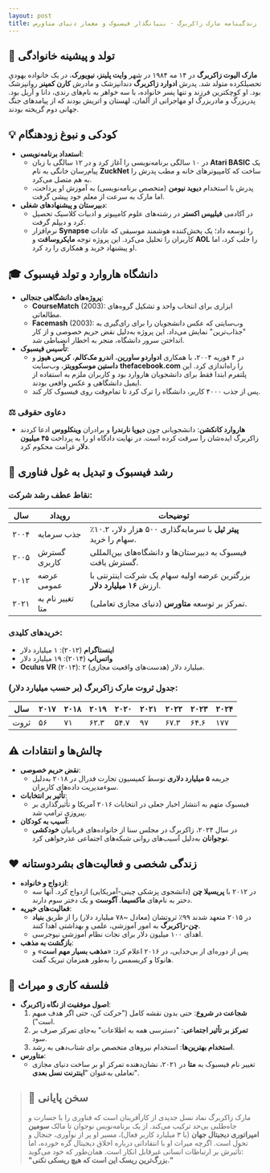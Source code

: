 ```yaml
---
layout: post
title: زندگینامه مارک زاکربرگ - بنیانگذار فیسبوک و معمار دنیای متاورس
---
```


## 🎯 تولد و پیشینه خانوادگی  
**مارک الیوت زاکربرگ** در ۱۴ مه ۱۹۸۴ در شهر **وایت پلینز، نیویورک**، در یک خانواده یهودیِ تحصیلکرده متولد شد. پدرش **ادوارد زاکربرگ** دندانپزشک و مادرش **کارن کمپنر** روانپزشک بود. او کوچکترین فرزند و تنها پسر خانواده، با سه خواهر به نام‌های رندی، دانا و آریل بود. پدربزرگ و مادربزرگ او مهاجرانی از آلمان، لهستان و اتریش بودند که از پیامدهای جنگ جهانی دوم گریخته بودند.  

## 💡 کودکی و نبوغ زودهنگام  
- **استعداد برنامه‌نویسی**:  
  - در ۱۰ سالگی برنامه‌نویسی را آغاز کرد و در ۱۲ سالگی با زبان **Atari BASIC** یک پیام‌رسان خانگی به نام **ZuckNet** ساخت که کامپیوترهای خانه و مطب پدرش را به هم متصل می‌کرد.  
  - پدرش با استخدام **دیوید نیومن** (متخصص برنامه‌نویسی) به آموزش او پرداخت، اما مارک به سرعت از معلم خود پیشی گرفت.  
- **دبیرستان و پیشنهادهای شغلی**:  
  - در آکادمی **فیلیپس اکستر** در رشته‌های علوم کامپیوتر و ادبیات کلاسیک تحصیل کرد و دیپلم گرفت.  
  - نرم‌افزار **Synapse** را توسعه داد؛ یک پخش‌کننده هوشمند موسیقی که عادات کاربران را تحلیل می‌کرد. این پروژه توجه **مایکروسافت** و **AOL** را جلب کرد، اما او پیشنهاد خرید و همکاری را رد کرد.  

## 🎓 دانشگاه هاروارد و تولد فیسبوک  
- **پروژه‌های دانشگاهی جنجالی**:  
  - **CourseMatch** (2003): ابزاری برای انتخاب واحد و تشکیل گروه‌های مطالعاتی.  
  - **Facemash** (2003): وب‌سایتی که عکس دانشجویان را برای رای‌گیری به "جذاب‌ترین" نمایش می‌داد. این پروژه به‌دلیل نقض حریم خصوصی و از کار انداختن سرور دانشگاه، منجر به اخطار انضباطی شد.  
- **تأسیس فیسبوک**:  
  - در ۴ فوریه ۲۰۰۴، با همکاری **ادواردو ساورین**، **اندرو مک‌کالم**، **کریس هیوز** و **داستین موسکوویتز**، وب‌سایت **thefacebook.com** را راه‌اندازی کرد. این پلتفرم ابتدا فقط برای دانشجویان هاروارد بود و کاربران ملزم به استفاده از ایمیل دانشگاهی و عکس واقعی بودند.  
  - پس از جذب ۴۰۰۰ کاربر، دانشگاه را ترک کرد تا تمام‌وقت روی فیسبوک کار کند.  

### ⚖️ دعاوی حقوقی  
- **هاروارد کانکشن**: دانشجویانی چون **دیویا نارندرا** و برادران **وینکلووس** ادعا کردند زاکربرگ ایده‌شان را سرقت کرده است. در نهایت دادگاه او را به پرداخت **۴۵ میلیون دلار** غرامت محکوم کرد.  

## 🚀 رشد فیسبوک و تبدیل به غول فناوری  
### نقاط عطف رشد شرکت:  

| سال | رویداد | توضیحات |  
|-----|---------|---------|  
| ۲۰۰۴ | جذب سرمایه | **پیتر ثیل** با سرمایه‌گذاری ۵۰۰ هزار دلار، ۱۰.۲٪ سهام را خرید. |  
| ۲۰۰۵ | گسترش کاربری | فیسبوک به دبیرستان‌ها و دانشگاه‌های بین‌المللی گسترش یافت. |  
| ۲۰۱۲ | عرضه عمومی | بزرگترین عرضه اولیه سهام یک شرکت اینترنتی با ارزش **۱۶ میلیارد دلار**. |  
| ۲۰۲۱ | تغییر نام به متا | تمرکز بر توسعه **متاورس** (دنیای مجازی تعاملی). |  

### خریدهای کلیدی:  
- **اینستاگرام** (۲۰۱۲): ۱ میلیارد دلار  
- **واتس‌اپ** (۲۰۱۴): ۱۹ میلیارد دلار  
- **Oculus VR** (۲۰۱۴): ۲ میلیارد دلار (هدست‌های واقعیت مجازی).  

### جدول ثروت مارک زاکربرگ (بر حسب میلیارد دلار):  

| سال | ۲۰۱۷ | ۲۰۱۸ | ۲۰۱۹ | ۲۰۲۰ | ۲۰۲۱ | ۲۰۲۲ | ۲۰۲۳ | ۲۰۲۴ |  
|-------|-------|-------|-------|-------|-------|-------|-------|-------|  
| ثروت | ۵۶    | ۷۱    | ۶۲.۳  | ۵۴.۷  | ۹۷    | ۶۷.۳  | ۶۴.۶  | ۱۷۷   |  

## ⚠️ چالش‌ها و انتقادات  
- **نقض حریم خصوصی**:  
  - جریمه **۵ میلیارد دلاری** توسط کمیسیون تجارت فدرال در ۲۰۱۸ به‌دلیل سوءمدیریت داده‌های کاربران.  
- **تأثیر بر انتخابات**:  
  - فیسبوک متهم به انتشار اخبار جعلی در انتخابات ۲۰۱۶ آمریکا و تأثیرگذاری بر پیروزی ترامپ شد.  
- **آسیب به کودکان**:  
  - در سال ۲۰۲۴، زاکربرگ در مجلس سنا از خانواده‌های قربانیان **خودکشی نوجوانان** به‌دلیل آسیب‌های روانی شبکه‌های اجتماعی عذرخواهی کرد.  

## ❤️ زندگی شخصی و فعالیت‌های بشردوستانه  
- **ازدواج و خانواده**:  
  - در ۲۰۱۲ با **پریسیلا چن** (دانشجوی پزشکی چینی-آمریکایی) ازدواج کرد. آنها سه دختر به نام‌های **ماکسیما**، **آگوست** و یک دختر سوم دارند.  
- **فعالیت‌های خیریه**:  
  - در ۲۰۱۵ متعهد شدند ۹۹٪ ثروتشان (معادل ~۷۸ میلیارد دلار) را از طریق **بنیاد چن-زاکربرگ** به امور آموزشی، علمی و بهداشتی اهدا کنند.  
  - اهدای ۱۰۰ میلیون دلار برای نجات نظام آموزشی نیوجرسی.  
- **بازگشت به مذهب**:  
  - پس از دوره‌ای از بی‌خدایی، در ۲۰۱۶ اعلام کرد: «**مذهب بسیار مهم است**» و هانوکا و کریسمس را به‌طور همزمان تبریک گفت.  

## 🧠 فلسفه کاری و میراث  
- **اصول موفقیت از نگاه زاکربرگ**:  
  1. **شجاعت در شروع**: حتی بدون نقشه کامل ("حرکت کن، حتی اگر هدف مبهم است").  
  2. **تمرکز بر تأثیر اجتماعی**: "دسترسی همه به اطلاعات" به‌جای تمرکز صرف بر سود.  
  3. **استخدام بهترین‌ها**: استخدام نیروهای متخصص برای شتاب‌دهی به رشد.  
- **متاورس**:  
  - تغییر نام فیسبوک به **متا** در ۲۰۲۱، نشان‌دهنده تمرکز او بر ساخت دنیای مجازی تعاملی به‌عنوان "**اینترنت نسل بعدی**".  

> ## 💬 سخن پایانی  
> مارک زاکربرگ نماد نسل جدیدی از کارآفرینان است که فناوری را با جسارت و جاه‌طلبی بی‌حد ترکیب می‌کند. از یک برنامه‌نویس نوجوان تا مالک **سومین امپراتوری دیجیتال جهان** (با ۳ میلیارد کاربر فعال)، مسیر او پر از نوآوری، جنجال و تحول است. اگرچه میراث او با انتقاداتی درباره اخلاق دیجیتال گره خورده، اما تأثیرش بر ارتباطات انسانی غیرقابل انکار است. همان‌طور که خود می‌گوید:  
> **"بزرگ‌ترین ریسک این است که هیچ ریسکی نکنی."**
